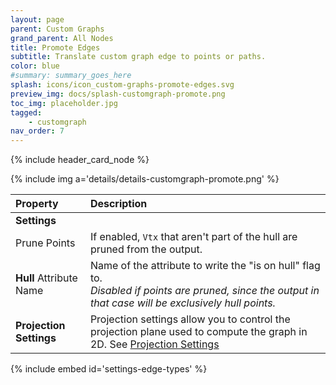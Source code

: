 ```yaml
---
layout: page
parent: Custom Graphs
grand_parent: All Nodes
title: Promote Edges
subtitle: Translate custom graph edge to points or paths.
color: blue
#summary: summary_goes_here
splash: icons/icon_custom-graphs-promote-edges.svg
preview_img: docs/splash-customgraph-promote.png
toc_img: placeholder.jpg
tagged: 
    - customgraph
nav_order: 7
---
```


{% include header_card_node %}

{% include img a='details/details-customgraph-promote.png' %} 

| Property       | Description          |
|:-------------|:------------------|
|**Settings**||
| Prune Points           | If enabled, `Vtx` that aren't part of the hull are pruned from the output.   |
| **Hull** Attribute Name           | Name of the attribute to write the "is on hull" flag to.<br>*Disabled if points are pruned, since the output in that case will be exclusively hull points.* |
|**Projection Settings**| Projection settings allow you to control the projection plane used to compute the graph in 2D. See [Projection Settings](#settings-projection)|

{% include embed id='settings-edge-types' %}
